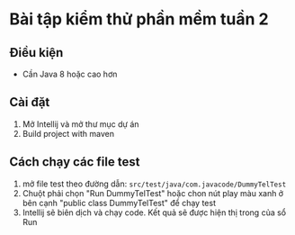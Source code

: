 # Bài tập kiểm thử phần mềm tuần 2

## Điều kiện
- Cần Java 8 hoặc cao hơn

## Cài đặt
1. Mở Intellij và mở thư mục dự án
2. Build project with maven

## Cách chạy các file test
1. mở file test theo đường dẫn:
   `src/test/java/com.javacode/DummyTelTest`
2. Chuột phải chọn "Run DummyTelTest" hoặc chon nút play màu xanh ở bên cạnh "public class DummyTelTest" để chạy test
3. Intellij sẽ biên dịch và chạy code. Kết quả sẽ được hiện thị trong của sổ Run